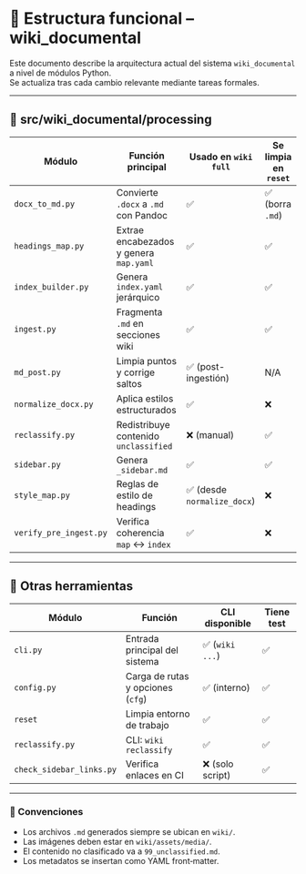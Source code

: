 # 🧱 Estructura funcional – wiki_documental

Este documento describe la arquitectura actual del sistema `wiki_documental` a nivel de módulos Python.  
Se actualiza tras cada cambio relevante mediante tareas formales.

---

## 📁 src/wiki_documental/processing

| Módulo | Función principal | Usado en `wiki full` | Se limpia en `reset` |
|--------|-------------------|----------------------|-----------------------|
| `docx_to_md.py` | Convierte `.docx` a `.md` con Pandoc | ✅ | ✅ (borra `.md`) |
| `headings_map.py` | Extrae encabezados y genera `map.yaml` | ✅ | ✅ |
| `index_builder.py` | Genera `index.yaml` jerárquico | ✅ | ✅ |
| `ingest.py` | Fragmenta `.md` en secciones wiki | ✅ | ✅ |
| `md_post.py` | Limpia puntos y corrige saltos | ✅ (post-ingestión) | N/A |
| `normalize_docx.py` | Aplica estilos estructurados | ✅ | ❌ |
| `reclassify.py` | Redistribuye contenido `unclassified` | ❌ (manual) | ✅ |
| `sidebar.py` | Genera `_sidebar.md` | ✅ | ✅ |
| `style_map.py` | Reglas de estilo de headings | ✅ (desde `normalize_docx`) | ❌ |
| `verify_pre_ingest.py` | Verifica coherencia `map` ↔ `index` | ✅ | ❌ |

---

## 📁 Otras herramientas

| Módulo | Función | CLI disponible | Tiene test |
|--------|---------|----------------|------------|
| `cli.py` | Entrada principal del sistema | ✅ (`wiki ...`) | ✅ |
| `config.py` | Carga de rutas y opciones (`cfg`) | ✅ (interno) | ✅ |
| `reset` | Limpia entorno de trabajo | ✅ | ✅ |
| `reclassify.py` | CLI: `wiki reclassify` | ✅ | ✅ |
| `check_sidebar_links.py` | Verifica enlaces en CI | ❌ (solo script) | ✅ |

---

### 🦾 Convenciones

- Los archivos `.md` generados siempre se ubican en `wiki/`.
- Las imágenes deben estar en `wiki/assets/media/`.
- El contenido no clasificado va a `99_unclassified.md`.
- Los metadatos se insertan como YAML front‑matter.

